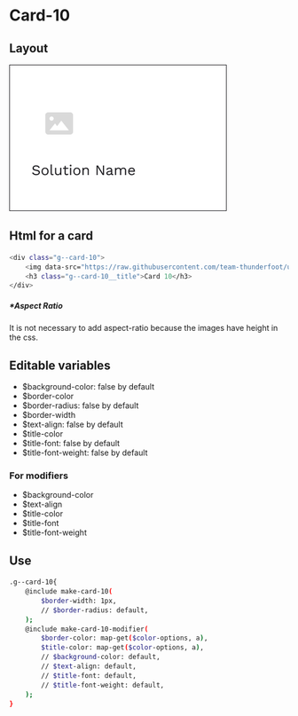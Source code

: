 # Card-10

## Layout

![alt text][card-10]

[card-10]: /src/img/global-components/card/card-10.png

## Html for a card

```sh
<div class="g--card-10">
    <img data-src="https://raw.githubusercontent.com/team-thunderfoot/ui/main/src/img/global-components/card/card-img-placeholder.png" src="/src/img/global-components/placeholder.jpg" alt="alt text" class="g--card-10__media g--lazy-01">
    <h3 class="g--card-10__title">Card 10</h3>
</div>
```

##### \*Aspect Ratio

It is not necessary to add aspect-ratio because the images have height in the css.

## Editable variables

- $background-color: false by default
- $border-color
- $border-radius: false by default
- $border-width
- $text-align: false by default
- $title-color
- $title-font: false by default
- $title-font-weight: false by default

### For modifiers

- $background-color
- $text-align
- $title-color
- $title-font
- $title-font-weight

## Use

```sh
.g--card-10{
    @include make-card-10(
        $border-width: 1px,
        // $border-radius: default,
    );
    @include make-card-10-modifier(
        $border-color: map-get($color-options, a),
        $title-color: map-get($color-options, a),
        // $background-color: default,
        // $text-align: default,
        // $title-font: default,
        // $title-font-weight: default,
    );
}
```
